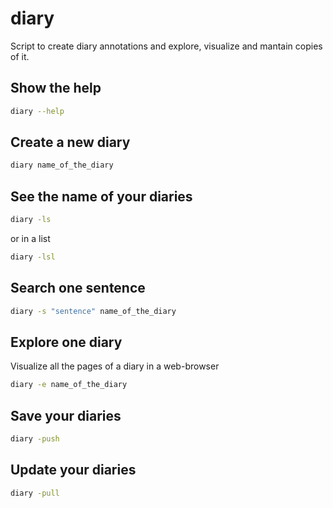 # diary
Script to create diary annotations and explore, visualize and mantain copies of it.

Show the help
-------------
```sh
diary --help
```

Create a new diary
------------------

```sh
diary name_of_the_diary
```

See the name of your diaries
----------------------------

```sh
diary -ls
```

or in a list

```sh
diary -lsl
```

Search one sentence
-------------------

```sh
diary -s "sentence" name_of_the_diary
```

Explore one diary
-----------------

Visualize all the pages of a diary in a web-browser

```sh
diary -e name_of_the_diary
```

Save your diaries
-----------------

```sh
diary -push
```

Update your diaries
-------------------

```sh
diary -pull
```
